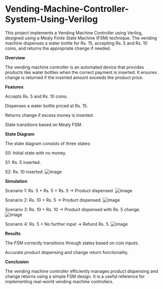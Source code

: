 # Vending-Machine-Controller-System-Using-Verilog

This project implements a Vending Machine Controller using Verilog, designed using a Mealy Finite State Machine (FSM) technique. The vending machine dispenses a water bottle for Rs. 15, accepting Rs. 5 and Rs. 10 coins, and returns the appropriate change if needed.

**Overview**

The vending machine controller is an automated device that provides products like water bottles when the correct payment is inserted. It ensures change is returned if the inserted amount exceeds the product price.

**Features**

Accepts Rs. 5 and Rs. 10 coins.

Dispenses a water bottle priced at Rs. 15.

Returns change if excess money is inserted.

State transitions based on Mealy FSM.

**State Diagram**

The state diagram consists of three states:

S0: Initial state with no money.

S1: Rs. 5 inserted.

S2: Rs. 10 inserted.
![image](https://github.com/user-attachments/assets/42f0abf3-60ba-439d-8d55-d82bb971387d)

**Simulation**

Scenario 1: Rs. 5 + Rs. 5 + Rs. 5 → Product dispensed.
![image](https://github.com/user-attachments/assets/27217f46-d3b7-46af-99b7-4cd789c41983)


Scenario 2: Rs. 10 + Rs. 5 → Product dispensed.
![image](https://github.com/user-attachments/assets/9d3bb551-27af-4113-b041-f727a54e862a)


Scenario 3: Rs. 10 + Rs. 10 → Product dispensed with Rs. 5 change.
![image](https://github.com/user-attachments/assets/a911284d-195f-4b5a-aa7c-b45017ed6d63)


Scenario 4: Rs. 5 + No further input → Refund Rs. 5.
![image](https://github.com/user-attachments/assets/e43d1386-a873-4151-a3a9-b4ad28804449)


**Results**

The FSM correctly transitions through states based on coin inputs.

Accurate product dispensing and change return functionality.

**Conclusion**

The vending machine controller efficiently manages product dispensing and change returns using a simple FSM design. It is a useful reference for implementing real-world vending machine controllers.


